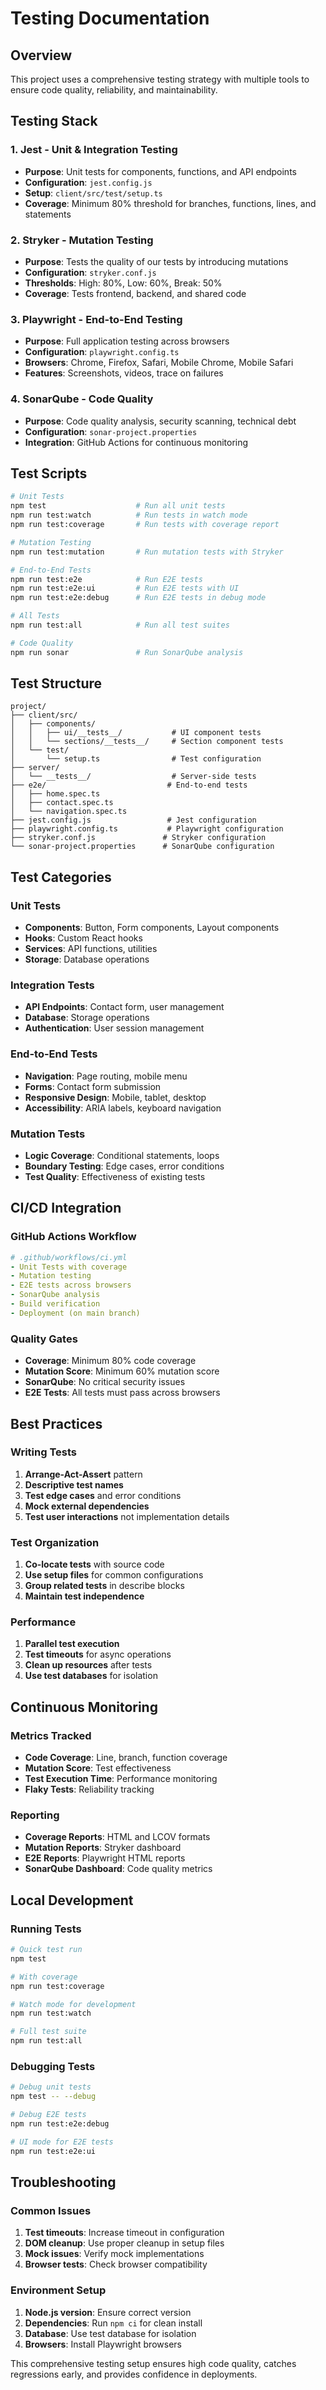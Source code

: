 # Testing Documentation

## Overview

This project uses a comprehensive testing strategy with multiple tools to ensure code quality, reliability, and maintainability.

## Testing Stack

### 1. **Jest** - Unit & Integration Testing
- **Purpose**: Unit tests for components, functions, and API endpoints
- **Configuration**: `jest.config.js`
- **Setup**: `client/src/test/setup.ts`
- **Coverage**: Minimum 80% threshold for branches, functions, lines, and statements

### 2. **Stryker** - Mutation Testing
- **Purpose**: Tests the quality of our tests by introducing mutations
- **Configuration**: `stryker.conf.js`
- **Thresholds**: High: 80%, Low: 60%, Break: 50%
- **Coverage**: Tests frontend, backend, and shared code

### 3. **Playwright** - End-to-End Testing
- **Purpose**: Full application testing across browsers
- **Configuration**: `playwright.config.ts`
- **Browsers**: Chrome, Firefox, Safari, Mobile Chrome, Mobile Safari
- **Features**: Screenshots, videos, trace on failures

### 4. **SonarQube** - Code Quality
- **Purpose**: Code quality analysis, security scanning, technical debt
- **Configuration**: `sonar-project.properties`
- **Integration**: GitHub Actions for continuous monitoring

## Test Scripts

```bash
# Unit Tests
npm test                    # Run all unit tests
npm run test:watch          # Run tests in watch mode
npm run test:coverage       # Run tests with coverage report

# Mutation Testing
npm run test:mutation       # Run mutation tests with Stryker

# End-to-End Tests
npm run test:e2e            # Run E2E tests
npm run test:e2e:ui         # Run E2E tests with UI
npm run test:e2e:debug      # Run E2E tests in debug mode

# All Tests
npm run test:all            # Run all test suites

# Code Quality
npm run sonar               # Run SonarQube analysis
```

## Test Structure

```
project/
├── client/src/
│   ├── components/
│   │   ├── ui/__tests__/           # UI component tests
│   │   └── sections/__tests__/     # Section component tests
│   └── test/
│       └── setup.ts                # Test configuration
├── server/
│   └── __tests__/                  # Server-side tests
├── e2e/                           # End-to-end tests
│   ├── home.spec.ts
│   ├── contact.spec.ts
│   └── navigation.spec.ts
├── jest.config.js                 # Jest configuration
├── playwright.config.ts           # Playwright configuration
├── stryker.conf.js               # Stryker configuration
└── sonar-project.properties      # SonarQube configuration
```

## Test Categories

### Unit Tests
- **Components**: Button, Form components, Layout components
- **Hooks**: Custom React hooks
- **Services**: API functions, utilities
- **Storage**: Database operations

### Integration Tests
- **API Endpoints**: Contact form, user management
- **Database**: Storage operations
- **Authentication**: User session management

### End-to-End Tests
- **Navigation**: Page routing, mobile menu
- **Forms**: Contact form submission
- **Responsive Design**: Mobile, tablet, desktop
- **Accessibility**: ARIA labels, keyboard navigation

### Mutation Tests
- **Logic Coverage**: Conditional statements, loops
- **Boundary Testing**: Edge cases, error conditions
- **Test Quality**: Effectiveness of existing tests

## CI/CD Integration

### GitHub Actions Workflow
```yaml
# .github/workflows/ci.yml
- Unit Tests with coverage
- Mutation testing
- E2E tests across browsers
- SonarQube analysis
- Build verification
- Deployment (on main branch)
```

### Quality Gates
- **Coverage**: Minimum 80% code coverage
- **Mutation Score**: Minimum 60% mutation score
- **SonarQube**: No critical security issues
- **E2E Tests**: All tests must pass across browsers

## Best Practices

### Writing Tests
1. **Arrange-Act-Assert** pattern
2. **Descriptive test names**
3. **Test edge cases** and error conditions
4. **Mock external dependencies**
5. **Test user interactions** not implementation details

### Test Organization
1. **Co-locate tests** with source code
2. **Use setup files** for common configurations
3. **Group related tests** in describe blocks
4. **Maintain test independence**

### Performance
1. **Parallel test execution**
2. **Test timeouts** for async operations
3. **Clean up resources** after tests
4. **Use test databases** for isolation

## Continuous Monitoring

### Metrics Tracked
- **Code Coverage**: Line, branch, function coverage
- **Mutation Score**: Test effectiveness
- **Test Execution Time**: Performance monitoring
- **Flaky Tests**: Reliability tracking

### Reporting
- **Coverage Reports**: HTML and LCOV formats
- **Mutation Reports**: Stryker dashboard
- **E2E Reports**: Playwright HTML reports
- **SonarQube Dashboard**: Code quality metrics

## Local Development

### Running Tests
```bash
# Quick test run
npm test

# With coverage
npm run test:coverage

# Watch mode for development
npm run test:watch

# Full test suite
npm run test:all
```

### Debugging Tests
```bash
# Debug unit tests
npm test -- --debug

# Debug E2E tests
npm run test:e2e:debug

# UI mode for E2E tests
npm run test:e2e:ui
```

## Troubleshooting

### Common Issues
1. **Test timeouts**: Increase timeout in configuration
2. **DOM cleanup**: Use proper cleanup in setup files
3. **Mock issues**: Verify mock implementations
4. **Browser tests**: Check browser compatibility

### Environment Setup
1. **Node.js version**: Ensure correct version
2. **Dependencies**: Run `npm ci` for clean install
3. **Database**: Use test database for isolation
4. **Browsers**: Install Playwright browsers

This comprehensive testing setup ensures high code quality, catches regressions early, and provides confidence in deployments.